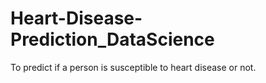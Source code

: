 # Heart-Disease-Prediction_DataScience
To predict if a person is susceptible to heart disease or not.
